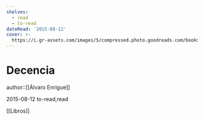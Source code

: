 ```yaml
---
shelves:
  - read
  - to-read
dateRead: '2015-08-12'
cover: >-
  https://i.gr-assets.com/images/S/compressed.photo.goodreads.com/books/1364778642l/10402358.jpg
---
```

# Decencia

author::[[Álvaro Enrigue]]

2015-08-12
to-read,read

[[Libros]]